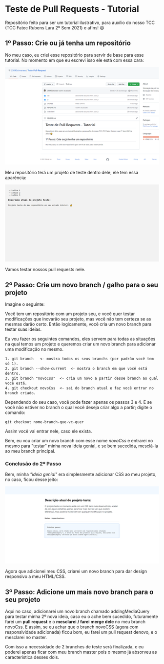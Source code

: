 # Teste de Pull Requests - Tutorial
Repositório feito para ser um tutorial ilustrativo, para
auxílio do nosso TCC (TCC Fatec Rubens Lara 2º Sem 2021) e afins! 😄

## 1º Passo: Crie ou já tenha um repositório
No meu caso, eu criei esse repositório para servir de base para esse
tutorial. No momento em que eu escrevi isso ele está com essa cara:

![img-repositorio](https://raw.githubusercontent.com/2504Guimaraes/Teste-Pull-Request/master/images/img1.PNG)

Meu repositório terá um projeto de teste dentro dele, ele tem essa aparência:

![img-meu-projeto-de-teste](https://raw.githubusercontent.com/2504Guimaraes/Teste-Pull-Request/master/images/img2.PNG)


Vamos testar nossos pull requests nele.

## 2º Passo: Crie um novo branch / galho para o seu projeto

Imagine o seguinte:

Você tem um repositório com um projeto seu, e você quer testar modificações
que inovarão seu projeto, mas você não tem certeza se as mesmas darão certo.
Então logicamente, você cria um novo branch para testar suas ideias.

Eu vou fazer os seguintes comandos, eles servem para todas as situações na qual temos um projeto e queremos criar um novo branch para adicionar uma modificação no mesmo.

    1. git branch   <- mostra todos os seus branchs (por padrão você tem só 1).
    2. git branch --show-current  <- mostra o branch em que você está dentro.
    3. git branch "novoCss"  <- cria um novo a partir desse branch ao qual você está.
    4. git checkout novoCss  <- sai do branch atual e faz você entrar no branch criado.

Dependendo do seu caso, você pode fazer apenas os passos 3 e 4. E se você não estiver no branch o qual você deseja criar algo a partir; digite o comando:

    git checkout nome-branch-que-vc-quer

Assim você vai entrar nele, caso ele exista.

Bem, eu vou criar um novo branch com esse nome *novoCss* e entrarei no mesmo para "testar" minha nova ideia genial, e se bem sucedida, mesclá-la ao meu branch principal. 

### Conclusão do 2º Passo

Bem, minha *"ideia genial"* era simplesmente adicionar CSS ao meu projeto, no caso, ficou desse jeito:

![img-adicao-css-no-proj](https://raw.githubusercontent.com/2504Guimaraes/Teste-Pull-Request/novoCss/images/img3b.PNG)

Agora que adicionei meu CSS, criarei um novo branch para dar design responsivo a meu HTML/CSS.

## 3º Passo: Adicione um mais novo branch para o seu projeto

Aqui no caso, adicionarei um novo branch chamado addingMediaQuery
para testar minha 2º nova ideia, caso eu o ache bem sucedido, futuramente
farei um **pull request** e o **mesclarei / farei merge dele** no meu branch
novoCss. E assim, se eu achar que o branch novoCSS (agora com responsividade adicionada) ficou bom, eu farei um pull request denovo, e o mesclarei no master. 

Com isso a necessidade de 2 branches de teste será finalizada, e eu poderei apenas ficar com meu branch master pois o mesmo já absorveu as característica
desses dois. 